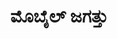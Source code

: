 ---
weight: 1
title: "ಮೊಬೈಲ್ ಜಗತ್ತು"
draft: true
topic: "ಟೆಕ್ ಲೋಕ"
collection: "ಮೊಬೈಲ್ ಜಗತ್ತು"
oneLiner: "Subtitle"
image: "https://upload.wikimedia.org/wikipedia/commons/5/55/Smartphone_use_at_railway_station.jpg"
imageCreditsText: "Image from Wikimedia Commons"
easterEgg: true
---